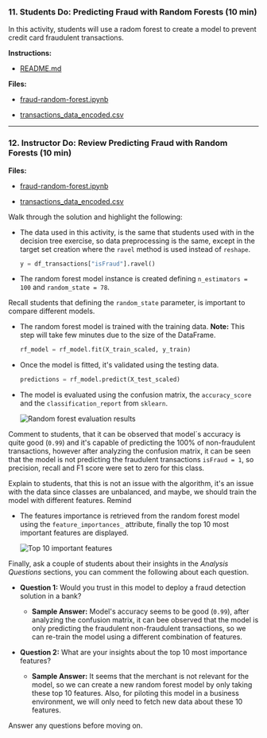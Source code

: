 ### 11. Students Do: Predicting Fraud with Random Forests (10 min)

In this activity, students will use a radom forest to create a model to prevent credit card fraudulent transactions.

**Instructions:**

* [README.md](activity/issue-1381/11-Stu-Random-Forest)

**Files:**

* [fraud-random-forest.ipynb](Activities/06_Stu-Random-Forest/Unsolved/fraud-random-forest.ipynb)

* [transactions_data_encoded.csv](Activities/06_Stu-Random-Forest/Resources/transactions_data_encoded.csv)

---

### 12. Instructor Do: Review Predicting Fraud with Random Forests (10 min)

**Files:**

* [fraud-random-forest.ipynb](Activities/06_Stu-Random-Forest/Solved/fraud-random-forest.ipynb)

* [transactions_data_encoded.csv](Activities/06_Stu-Random-Forest/Resources/transactions_data_encoded.csv)

Walk through the solution and highlight the following:

* The data used in this activity, is the same that students used with in the decision tree exercise, so data preprocessing is the same, except in the target set creation where the `ravel` method is used instead of `reshape`.

  ```python
  y = df_transactions["isFraud"].ravel()
  ```

* The random forest model instance is created defining `n_estimators = 100` and `random_state = 78`.

Recall students that defining the `random_state` parameter, is important to compare different models.

* The random forest model is trained with the training data. **Note:** This step will take few minutes due to the size of the DataFrame.

  ```python
  rf_model = rf_model.fit(X_train_scaled, y_train)
  ```

* Once the model is fitted, it's validated using the testing data.

  ```python
  predictions = rf_model.predict(X_test_scaled)
  ```

* The model is evaluated using the confusion matrix, the `accuracy_score` and the `classification_report` from `sklearn`.

  ![Random forest evaluation results](Images/stu-random-forest-1.png)

Comment to students, that it can be observed that model´s accuracy is quite good (`0.99`) and it's capable of predicting the 100% of non-fraudulent transactions, however after analyzing the confusion matrix, it can be seen that the model is not predicting the fraudulent transactions `isFraud = 1`, so precision, recall and F1 score were set to zero for this class.

Explain to students, that this is not an issue with the algorithm, it's an issue with the data since classes are unbalanced, and maybe, we should train the model with different features. Remind

* The features importance is retrieved from the random forest model using the `feature_importances_` attribute, finally the top 10 most important features are displayed.

  ![Top 10 important features](Images/stu-random-forest-2.png)

Finally, ask a couple of students about their insights in the _Analysis Questions_ sections, you can comment the following about each question.

* **Question 1:** Would you trust in this model to deploy a fraud detection solution in a bank?

  * **Sample Answer:** Model's accuracy seems to be good (`0.99`), after analyzing the confusion matrix, it can bee observed that the model is only predicting the fraudulent non-fraudulent transactions, so we can re-train the model using a different combination of features.

* **Question 2:** What are your insights about the top 10 most importance features?

  * **Sample Answer:** It seems that the merchant is not relevant for the model, so we can create a new random forest model by only taking these top 10 features. Also, for piloting this model in a business environment, we will only need to fetch new data about these 10 features.

Answer any questions before moving on.
